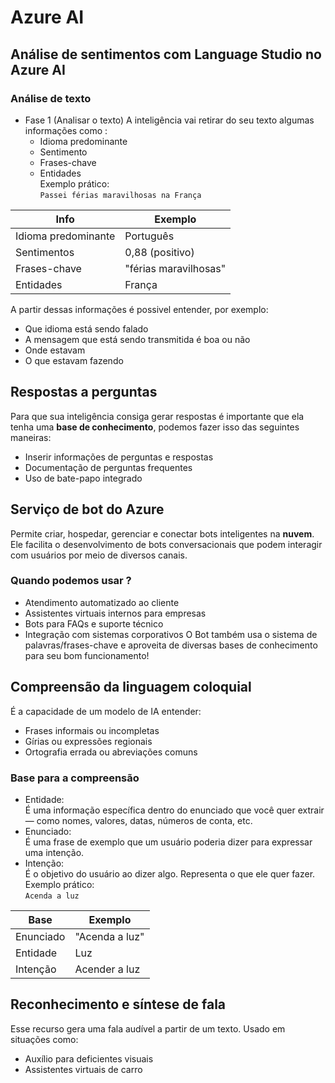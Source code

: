 # Azure AI
## Análise de sentimentos com Language Studio no Azure AI
### Análise de texto 
- Fase 1 (Analisar o texto)
  A inteligência vai retirar do seu texto algumas informações como :
  - Idioma predominante
  - Sentimento
  - Frases-chave
  - Entidades<br>
  Exemplo prático:<br>
  ```Passei férias maravilhosas na França```<br>
  
| Info | Exemplo |
| -------- | ---------- |
| Idioma predominante | Português |
| Sentimentos | 0,88 (positivo) |
| Frases-chave | "férias maravilhosas" |
| Entidades | França |

A partir dessas informações é possivel entender, por exemplo:
- Que idioma está sendo falado
- A mensagem que está sendo transmitida é boa ou não
- Onde estavam
- O que estavam fazendo

## Respostas a perguntas
Para que sua inteligência consiga gerar respostas é importante que ela tenha uma **base de conhecimento**, podemos fazer isso das seguintes maneiras:
- Inserir informações de perguntas e respostas
- Documentação de perguntas frequentes
- Uso de bate-papo integrado

## Serviço de bot do Azure 
Permite criar, hospedar, gerenciar e conectar bots inteligentes na **nuvem**. Ele facilita o desenvolvimento de bots conversacionais que podem interagir com usuários por meio de diversos canais.
### Quando podemos usar ?
- Atendimento automatizado ao cliente
- Assistentes virtuais internos para empresas
- Bots para FAQs e suporte técnico
- Integração com sistemas corporativos
O Bot também usa o sistema de palavras/frases-chave e aproveita de diversas bases de conhecimento para seu bom funcionamento!

## Compreensão da linguagem coloquial
É a capacidade de um modelo de IA entender:

- Frases informais ou incompletas
- Gírias ou expressões regionais
- Ortografia errada ou abreviações comuns
### Base para a compreensão
- Entidade: <br>
É uma informação específica dentro do enunciado que você quer extrair — como nomes, valores, datas, números de conta, etc.
- Enunciado:<br>
É uma frase de exemplo que um usuário poderia dizer para expressar uma intenção.
- Intenção:<br>
É o objetivo do usuário ao dizer algo. Representa o que ele quer fazer.<br>
Exemplo prático:<br>
 ```Acenda a luz```<br>
  
| Base | Exemplo |
| -------- | ---------- |
| Enunciado | "Acenda a luz" |
| Entidade | Luz |
| Intenção | Acender a luz |

## Reconhecimento e síntese de fala
Esse recurso gera uma fala audível a partir de um texto. Usado em situações como:
- Auxílio para deficientes visuais
- Assistentes virtuais de carro

